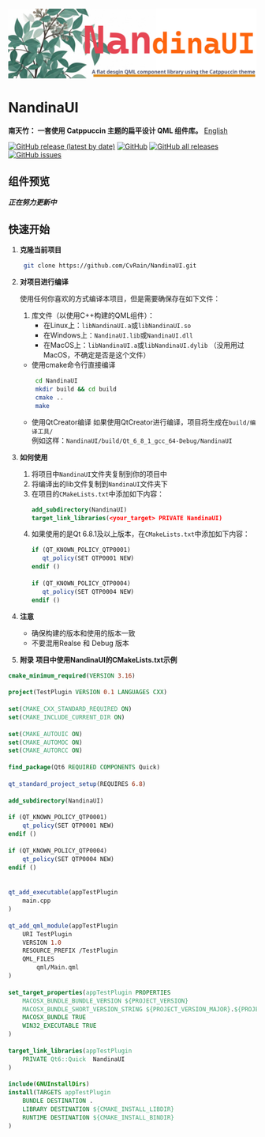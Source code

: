 ![](../Image/NandinaUI.jpg)
<br>
# NandinaUI
**南天竹： 一套使用 Catppuccin 主题的扁平设计 QML 组件库。**
[English](../README.md)

[![GitHub release (latest by date)](https://img.shields.io/github/v/release/Nandina/NandinaUI?style=flat-square)](https://github.com/Nandina/NandinaUI/releases/latest) 
[![GitHub](https://img.shields.io/github/license/Nandina/NandinaUI?style=flat-square)](https://github.com/Nandina/NandinaUI/blob/main/LICENSE)
[![GitHub all releases](https://img.shields.io/github/downloads/Nandina/NandinaUI/total?style=flat-square)](https://github.com/Nandina/NandinaUI/releases)
[![GitHub issues](https://img.shields.io/github/issues/Nandina/NandinaUI?style=flat-square)](https://github.com/Nandina/NandinaUI/issues)

## 组件预览
***正在努力更新中***

## 快速开始
1. **克隆当前项目**
   ``` bash
    git clone https://github.com/CvRain/NandinaUI.git
   ```

2. **对项目进行编译**
    
    使用任何你喜欢的方式编译本项目，但是需要确保存在如下文件：
    1. 库文件（以使用C++构建的QML组件）：
       * 在Linux上：`libNandinaUI.a`或`libNandinaUI.so`
       * 在Windows上：`NandinaUI.lib`或`NandinaUI.dll`
       * 在MacOS上：`libNandinaUI.a`或`libNandinaUI.dylib` （没用用过MacOS，不确定是否是这个文件）
  
    * 使用cmake命令行直接编译
       ``` bash
        cd NandinaUI
        mkdir build && cd build
        cmake ..
        make
        ```
    * 使用QtCreator编译
        如果使用QtCreator进行编译，项目将生成在`build/编译工具/`  
        例如这样：`NandinaUI/build/Qt_6_8_1_gcc_64-Debug/NandinaUI`

3. **如何使用**
   1. 将项目中`NandinaUI`文件夹复制到你的项目中
   2. 将编译出的lib文件复制到`NandinaUI`文件夹下
   3. 在项目的`CMakeLists.txt`中添加如下内容：
       ```cmake
       add_subdirectory(NandinaUI)
       target_link_libraries(<your_target> PRIVATE NandinaUI)
       ```
   4. 如果使用的是Qt 6.8.1及以上版本，在`CMakeLists.txt`中添加如下内容：
      ```cmake
      if (QT_KNOWN_POLICY_QTP0001)
         qt_policy(SET QTP0001 NEW)
      endif ()

      if (QT_KNOWN_POLICY_QTP0004)
         qt_policy(SET QTP0004 NEW)
      endif ()
      ```

4. **注意**
   * 确保构建的版本和使用的版本一致
   * 不要混用Realse 和 Debug 版本

5. **附录**
**项目中使用NandinaUI的CMakeLists.txt示例**
```cmake
cmake_minimum_required(VERSION 3.16)

project(TestPlugin VERSION 0.1 LANGUAGES CXX)

set(CMAKE_CXX_STANDARD_REQUIRED ON)
set(CMAKE_INCLUDE_CURRENT_DIR ON)

set(CMAKE_AUTOUIC ON)
set(CMAKE_AUTOMOC ON)
set(CMAKE_AUTORCC ON)

find_package(Qt6 REQUIRED COMPONENTS Quick)

qt_standard_project_setup(REQUIRES 6.8)

add_subdirectory(NandinaUI)

if (QT_KNOWN_POLICY_QTP0001)
    qt_policy(SET QTP0001 NEW)
endif ()

if (QT_KNOWN_POLICY_QTP0004)
    qt_policy(SET QTP0004 NEW)
endif ()


qt_add_executable(appTestPlugin
    main.cpp
)

qt_add_qml_module(appTestPlugin
    URI TestPlugin
    VERSION 1.0
    RESOURCE_PREFIX /TestPlugin
    QML_FILES
        qml/Main.qml
)

set_target_properties(appTestPlugin PROPERTIES
    MACOSX_BUNDLE_BUNDLE_VERSION ${PROJECT_VERSION}
    MACOSX_BUNDLE_SHORT_VERSION_STRING ${PROJECT_VERSION_MAJOR}.${PROJECT_VERSION_MINOR}
    MACOSX_BUNDLE TRUE
    WIN32_EXECUTABLE TRUE
)

target_link_libraries(appTestPlugin
    PRIVATE Qt6::Quick  NandinaUI
)

include(GNUInstallDirs)
install(TARGETS appTestPlugin
    BUNDLE DESTINATION .
    LIBRARY DESTINATION ${CMAKE_INSTALL_LIBDIR}
    RUNTIME DESTINATION ${CMAKE_INSTALL_BINDIR}
)

```